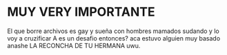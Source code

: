 # MUY VERY IMPORTANTE
El que borre archivos es gay y sueña con hombres mamados sudando y lo voy a cruzificar
A es un desafio entonces?
aca estuvo alguien muy basado
anashe
LA RECONCHA DE TU HERMANA uwu.